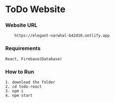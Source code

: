 # ToDo Website

### Website URL

```http
    https://elegant-narwhal-b42d10.netlify.app
```

### Requirements

    React, Firebase(Database)

### How to Run

    1. download the folder
    2. cd todo-react
    3. npm i
    4. npm start
